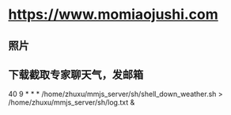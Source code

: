 # https://www.momiaojushi.com
## 照片
## 下载截取专家聊天气，发邮箱
40 9 * * * /home/zhuxu/mmjs_server/sh/shell_down_weather.sh > /home/zhuxu/mmjs_server/sh/log.txt &